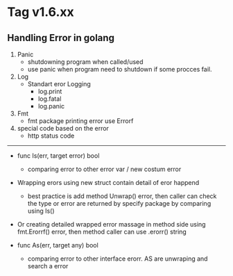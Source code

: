 Tag v1.6.xx
===========

Handling Error in golang
------------------------
1. Panic 
    - shutdowning program when called/used
    - use panic when program need to shutdown if some procces fail.
2. Log
    - Standart eror Logging
        * log.print
        * log.fatal
        * log.panic
3. Fmt 
    - fmt package printing error use Errorf
4. special code based on the error
    - http status code

-------
* func Is(err, target error) bool
    - comparing error to other error var / new costum error

* Wrapping erors using new struct contain detail of eror happend
    - best practice is add method Unwrap() error, then caller can check the type or error are returned by specify package by comparing using Is()

* Or creating detailed wrapped error massage in method side using fmt.Erorrf() error, then method caller can use .erorr() string

* func As(err, target any) bool
    - comparing error to other interface erorr. AS are unwraping and search a error
